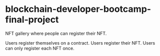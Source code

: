 # blockchain-developer-bootcamp-final-project

NFT gallery where people can register their NFT.

Users register themselves on a contract.
Users register their NFT.
Users can only register each NFT once.
